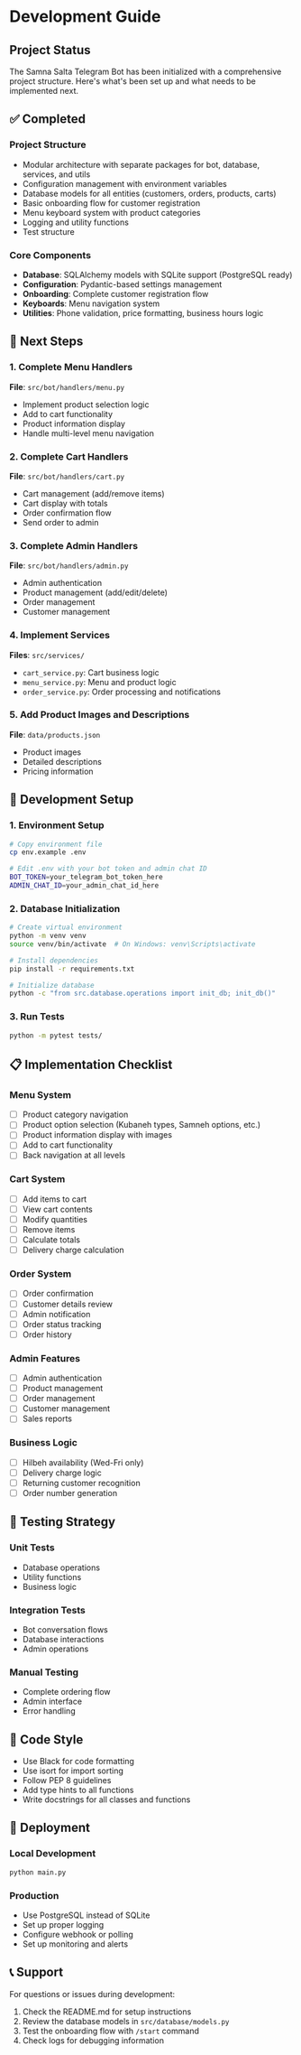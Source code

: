 # Development Guide

## Project Status

The Samna Salta Telegram Bot has been initialized with a comprehensive project structure. Here's what's been set up and what needs to be implemented next.

## ✅ Completed

### Project Structure
- Modular architecture with separate packages for bot, database, services, and utils
- Configuration management with environment variables
- Database models for all entities (customers, orders, products, carts)
- Basic onboarding flow for customer registration
- Menu keyboard system with product categories
- Logging and utility functions
- Test structure

### Core Components
- **Database**: SQLAlchemy models with SQLite support (PostgreSQL ready)
- **Configuration**: Pydantic-based settings management
- **Onboarding**: Complete customer registration flow
- **Keyboards**: Menu navigation system
- **Utilities**: Phone validation, price formatting, business hours logic

## 🚧 Next Steps

### 1. Complete Menu Handlers
**File**: `src/bot/handlers/menu.py`
- Implement product selection logic
- Add to cart functionality
- Product information display
- Handle multi-level menu navigation

### 2. Complete Cart Handlers
**File**: `src/bot/handlers/cart.py`
- Cart management (add/remove items)
- Cart display with totals
- Order confirmation flow
- Send order to admin

### 3. Complete Admin Handlers
**File**: `src/bot/handlers/admin.py`
- Admin authentication
- Product management (add/edit/delete)
- Order management
- Customer management

### 4. Implement Services
**Files**: `src/services/`
- `cart_service.py`: Cart business logic
- `menu_service.py`: Menu and product logic
- `order_service.py`: Order processing and notifications

### 5. Add Product Images and Descriptions
**File**: `data/products.json`
- Product images
- Detailed descriptions
- Pricing information

## 🔧 Development Setup

### 1. Environment Setup
```bash
# Copy environment file
cp env.example .env

# Edit .env with your bot token and admin chat ID
BOT_TOKEN=your_telegram_bot_token_here
ADMIN_CHAT_ID=your_admin_chat_id_here
```

### 2. Database Initialization
```bash
# Create virtual environment
python -m venv venv
source venv/bin/activate  # On Windows: venv\Scripts\activate

# Install dependencies
pip install -r requirements.txt

# Initialize database
python -c "from src.database.operations import init_db; init_db()"
```

### 3. Run Tests
```bash
python -m pytest tests/
```

## 📋 Implementation Checklist

### Menu System
- [ ] Product category navigation
- [ ] Product option selection (Kubaneh types, Samneh options, etc.)
- [ ] Product information display with images
- [ ] Add to cart functionality
- [ ] Back navigation at all levels

### Cart System
- [ ] Add items to cart
- [ ] View cart contents
- [ ] Modify quantities
- [ ] Remove items
- [ ] Calculate totals
- [ ] Delivery charge calculation

### Order System
- [ ] Order confirmation
- [ ] Customer details review
- [ ] Admin notification
- [ ] Order status tracking
- [ ] Order history

### Admin Features
- [ ] Admin authentication
- [ ] Product management
- [ ] Order management
- [ ] Customer management
- [ ] Sales reports

### Business Logic
- [ ] Hilbeh availability (Wed-Fri only)
- [ ] Delivery charge logic
- [ ] Returning customer recognition
- [ ] Order number generation

## 🧪 Testing Strategy

### Unit Tests
- Database operations
- Utility functions
- Business logic

### Integration Tests
- Bot conversation flows
- Database interactions
- Admin operations

### Manual Testing
- Complete ordering flow
- Admin interface
- Error handling

## 📝 Code Style

- Use Black for code formatting
- Use isort for import sorting
- Follow PEP 8 guidelines
- Add type hints to all functions
- Write docstrings for all classes and functions

## 🚀 Deployment

### Local Development
```bash
python main.py
```

### Production
- Use PostgreSQL instead of SQLite
- Set up proper logging
- Configure webhook or polling
- Set up monitoring and alerts

## 📞 Support

For questions or issues during development:
1. Check the README.md for setup instructions
2. Review the database models in `src/database/models.py`
3. Test the onboarding flow with `/start` command
4. Check logs for debugging information 